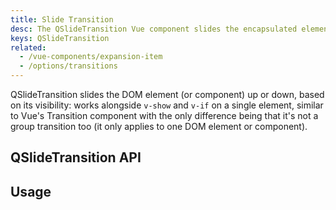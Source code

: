 ```yaml
---
title: Slide Transition
desc: The QSlideTransition Vue component slides the encapsulated element up or down, based on its visibility. Works alongside v-show and v-if.
keys: QSlideTransition
related:
  - /vue-components/expansion-item
  - /options/transitions
---
```

QSlideTransition slides the DOM element (or component) up or down, based on its visibility: works alongside `v-show` and `v-if` on a single element, similar to Vue's Transition component with the only difference being that it's not a group transition too (it only applies to one DOM element or component).

## QSlideTransition API

<doc-api file="QSlideTransition" />

## Usage

<doc-example title="Basic" file="QSlideTransition/Basic" />
